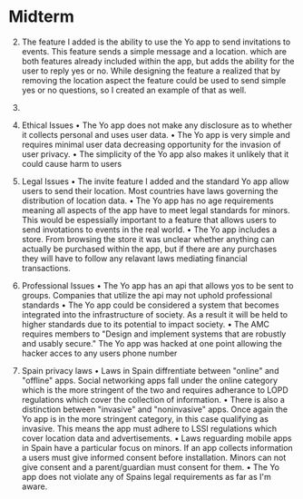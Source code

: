 # Midterm


2. The feature I added is the ability to use the Yo app to send invitations to events. This feature sends a simple message and
a location. which are both features already included within the app, but adds the ability for the user to reply yes or no. 
While designing the feature a realized that by removing the location aspect the feature could be used to send simple yes or no
questions, so I created an example of that as well.

4.
  1. Ethical Issues
    •	The Yo app does not make any disclosure as to whether it collects personal and uses user data. 
    •	The Yo app is very simple and requires minimal user data decreasing opportunity for the invasion of user privacy. 
    •	The simplicity of the Yo app also makes it unlikely that it could cause harm to users 
  2. Legal Issues
    •	The invite feature I added and the standard Yo app allow users to send their location. Most countries have laws 
    governing
    the distribution of location data. 
    •	The Yo app has no age requirements meaning all aspects of the app have to meet legal standards for minors. This would 
    be espessially important to a feature that allows users to send invotations to events in the real world.
    •	The Yo app includes a store. From browsing the store it was unclear whether anything can actually be purchased
    within the app, but if there are any purchases they will have to follow any relavant laws mediating financial transactions.
  3. Professional Issues
    •	The Yo app has an api that allows yos to be sent to groups. Companies that utilize the api may not uphold professional 
    standards
    •	The Yo app could be considered a system that becomes integrated into the infrastructure of society. As a result it will 
    be held to higher standards due to its potential to impact society.
    •	The AMC requires members to "Design and implement systems that are robustly and usably secure." The Yo app was hacked at
    one point allowing the hacker acces to any users phone number
  4. Spain privacy laws
    •	Laws in Spain diffrentiate between "online" and "offline" apps. Social networking apps fall under the online category
    which is the more stringent of the two and requires adherance to LOPD regulations which cover the collection of information.
    •	There is also a distinction between "invasive" and "noninvasive" apps. Once again the Yo app is in the more stringent
    category, in this case qualifying as invasive. This means the app must adhere to LSSI regulations which cover location 
    data and advertisements.
    •	Laws reguarding mobile apps in Spain have a particular focus on minors. If an app collects information a users must give
    informed consent before installation. Minors can not give consent and a parent/guardian must consent for them.
    •	The Yo app does not violate any of Spains legal requirements as far as I'm aware.
